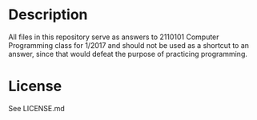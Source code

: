 # Description
All files in this repository serve as answers to 2110101 Computer Programming class for 1/2017 and should not be used as a shortcut to an answer, since that would defeat the purpose of practicing programming.

# License
See LICENSE.md
